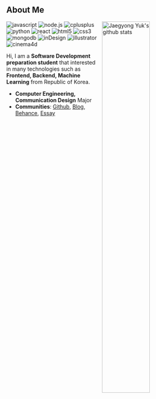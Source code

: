 ## About Me

<img align="right" alt="Jaegyong Yuk's github stats" width="50%" src="https://github-readme-stats.vercel.app/api?username=yjglab&show_icons=true">

![javascript](http://img.shields.io/badge/-JavaScript-F7DF1E?style=flat-square&logo=javascript&logoColor=white)
![node.js](http://img.shields.io/badge/-Node.js-339933?style=flat-square&logo=Node.js&logoColor=white)
![cplusplus](http://img.shields.io/badge/-C++-00599C?style=flat-square&logo=C++&logoColor=white)
![python](http://img.shields.io/badge/-Python-3776AB?style=flat-square&logo=Python&logoColor=white)
![react](http://img.shields.io/badge/-React-61DAFB?style=flat-square&logo=React&logoColor=white)
![html5](http://img.shields.io/badge/-HTML5-E34F26?style=flat-square&logo=html5&logoColor=white)
![css3](http://img.shields.io/badge/-CSS3-1572B6?style=flat-square&logo=css3&logoColor=white)
![mongodb](http://img.shields.io/badge/-MongoDB-47A248?style=flat-square&logo=MongoDB&logoColor=white)
![inDesign](http://img.shields.io/badge/-InDesign-EE3D8F?style=flat-square&logo=inDesign&logoColor=white)
![illustrator](http://img.shields.io/badge/-Illustrator-FF9A00?style=flat-square&logo=illustrator&logoColor=white)
![cinema4d](http://img.shields.io/badge/-Cinema%204D-011A6A?style=flat-square&logo=cinema4d&logoColor=white)

<!-- ![go](http://img.shields.io/badge/-Go-00ADD8?style=flat-square&logo=go&logoColor=white) -->
<!-- ![php](http://img.shields.io/badge/-PHP-777BB4?style=flat-square&logo=php&logoColor=white) -->

Hi, I am a **Software Development preparation student** that interested in many technologies such as **Frontend, Backend, Machine Learning** from Republic of Korea.

- **Computer Engineering, Communication Design** Major
- **Communities**: [Github](https://github.com/yjglab), [Blog](https://yjg-lab.tistory.com), [Behance](https://www.behance.net/yukjaegyong), [Essay]()
